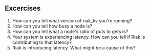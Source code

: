 ## Excercises ##
1. How can you tell what version of riak_kv you're running?
2. How can you tell how busy a node is?
3. How can you tell what a node's ratio of puts to gets is?
4. Your system is experiencing latency. How can you tell if Riak is contributing to that latency?
5. Riak is introducing latency. What might be a cause of this?